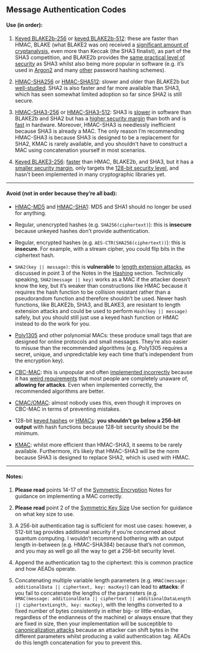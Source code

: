 
## Message Authentication Codes


#### Use (in order):

1. [Keyed BLAKE2b-256](https://doc.libsodium.org/hashing/generic_hashing) or [keyed BLAKE2b-512](https://doc.libsodium.org/hashing/generic_hashing): these are faster than HMAC, BLAKE (what BLAKE2 was on) received a [significant amount of cryptanalysis](https://nvlpubs.nist.gov/nistpubs/ir/2012/NIST.IR.7896.pdf), even more than Keccak (the SHA3 finalist), as part of the SHA3 competition, and BLAKE2b provides the [same practical level of security](https://eprint.iacr.org/2019/1492.pdf) as SHA3 whilst also being more popular in software (e.g. it’s used in [Argon2](https://www.rfc-editor.org/rfc/rfc9106.html#name-introduction) and many [other](https://www.blake2.net/#us) password hashing schemes).

2. [HMAC-SHA256](https://doc.libsodium.org/advanced/hmac-sha2) or [HMAC-SHA512](https://doc.libsodium.org/advanced/hmac-sha2): slower and older than BLAKE2b but [well-studied](https://en.wikipedia.org/wiki/SHA-2#Cryptanalysis_and_validation). SHA2 is also faster and far more available than SHA3, which has seen somewhat limited adoption so far since SHA2 is still secure.

3. [HMAC-SHA3-256](https://en.wikipedia.org/wiki/SHA-3) or [HMAC-SHA3-512](https://en.wikipedia.org/wiki/SHA-3): SHA3 is [slower](https://www.imperialviolet.org/2017/05/31/skipsha3.html) in software than BLAKE2b and SHA2 but has a [higher security margin](https://csrc.nist.gov/csrc/media/projects/hash-functions/documents/sha-3_selection_announcement.pdf) than both and is [fast](https://keccak.team/2017/is_sha3_slow.html) in hardware. Moreover, HMAC-SHA3 is needlessly inefficient because SHA3 is already a MAC. The only reason I’m recommending HMAC-SHA3 is because SHA3 is designed to be a replacement for SHA2, KMAC is rarely available, and you shouldn't have to construct a MAC using concatenation yourself in most scenarios.

4. [Keyed BLAKE3-256](https://github.com/BLAKE3-team/BLAKE3#readme): [faster](https://github.com/BLAKE3-team/BLAKE3-specs/blob/master/blake3.pdf) than HMAC, BLAKE2b, and SHA3, but it has a [smaller security margin](https://github.com/BLAKE3-team/BLAKE3-specs/blob/master/blake3.pdf), only targets the [128-bit security level](https://github.com/BLAKE3-team/BLAKE3-specs/blob/master/blake3.pdf), and hasn't been implemented in many cryptographic libraries yet.


---

#### Avoid (not in order because they’re all bad):

- [HMAC-MD5](https://en.wikipedia.org/wiki/HMAC#Security) and [HMAC-SHA1](https://en.wikipedia.org/wiki/HMAC): MD5 and SHA1 should no longer be used for anything.

- Regular, unencrypted hashes (e.g. `SHA256(ciphertext)`): this is **insecure** because unkeyed hashes don't provide authentication.

- Regular, encrypted hashes (e.g. `AES-CTR(SHA256(ciphertext))`): this is **insecure**. For example, with a stream cipher, you could flip bits in the ciphertext hash.

- `SHA2(key || message)`: this is **vulnerable** to [length extension attacks](https://en.wikipedia.org/wiki/Length_extension_attack), as discussed in point 3 of the Notes in the [Hashing](#hashing) section. Technically speaking, `SHA2(message || key)` works as a MAC if the attacker doesn’t know the key, but it’s weaker than constructions like HMAC because it requires the hash function to be collision resistant rather than a pseudorandom function and therefore shouldn’t be used. Newer hash functions, like BLAKE2b, SHA3, and BLAKE3, are resistant to length extension attacks and could be used to perform `Hash(key || message)` safely, but you should still just use a keyed hash function or HMAC instead to do the work for you.

- [Poly1305](https://doc.libsodium.org/advanced/poly1305) and other polynomial MACs: these produce small tags that are designed for online protocols and small messages. They’re also easier to misuse than the recommended algorithms (e.g. Poly1305 requires a secret, unique, and unpredictable key each time that’s independent from the encryption key).

- [CBC-MAC](https://en.wikipedia.org/wiki/CBC-MAC): this is unpopular and often [implemented incorrectly](https://blog.cryptographyengineering.com/2013/02/15/why-i-hate-cbc-mac/) because it has [weird requirements](https://en.wikipedia.org/wiki/CBC-MAC#Security_with_fixed_and_variable-length_messages) that most people are completely unaware of, **allowing for attacks**. Even when implemented correctly, the recommended algorithms are better.

- [CMAC/OMAC](https://en.wikipedia.org/wiki/One-key_MAC): almost nobody uses this, even though it improves on CBC-MAC in terms of preventing mistakes.

- 128-bit [keyed hashes](https://doc.libsodium.org/hashing/generic_hashing#usage) or [HMACs](https://en.wikipedia.org/wiki/HMAC): **you shouldn’t go below a 256-bit output** with hash functions because 128-bit security should be the minimum.

- [KMAC](https://en.wikipedia.org/wiki/SHA-3#Additional_instances): whilst more efficient than HMAC-SHA3, it seems to be rarely available. Furthermore, it’s likely that HMAC-SHA3 will be the norm because SHA3 is designed to replace SHA2, which is used with HMAC.


---

#### Notes:

1. **Please read** points 14-17 of the [Symmetric Encryption](#symmetric-encryption) Notes for guidance on implementing a MAC correctly.

2. **Please read** point 2 of the [Symmetric Key Size](#symmetric-key-size) Use section for guidance on what key size to use.

3. A 256-bit authentication tag is sufficient for most use cases: however, a 512-bit tag provides additional security if you’re concerned about quantum computing. I wouldn’t recommend bothering with an output length in-between (e.g. HMAC-SHA384) because that’s not common, and you may as well go all the way to get a 256-bit security level.

4. Append the authentication tag to the ciphertext: this is common practice and how AEADs operate.

5. Concatenating multiple variable length parameters (e.g. `HMAC(message: additionalData || ciphertext, key: macKey)`) can lead to **attacks**: if you fail to concatenate the lengths of the parameters (e.g. `HMAC(message: additionalData || ciphertext || additionalDataLength || ciphertextLength, key: macKey)`, with the lengths converted to a fixed number of bytes consistently in either big- or little-endian, regardless of the endianness of the machine) or always ensure that they are fixed in size, then your implementation will be susceptible to [canonicalization attacks](https://soatok.blog/2021/07/30/canonicalization-attacks-against-macs-and-signatures/) because an attacker can shift bytes in the different parameters whilst producing a valid authentication tag. AEADs do this length concatenation for you to prevent this.
